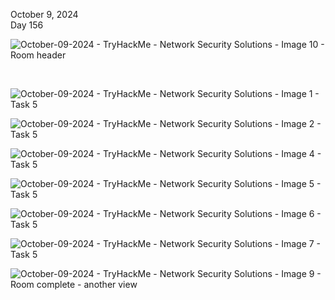 October 9, 2024<br>
Day 156<br>


![October-09-2024 - TryHackMe - Network Security Solutions - Image 10 - Room header](https://github.com/user-attachments/assets/07f38f14-29cd-4b1e-ae61-a07353a8b8f6)

<br>

![October-09-2024 - TryHackMe - Network Security Solutions - Image 1 - Task 5](https://github.com/user-attachments/assets/1c9ce168-3fe3-4936-a5a4-e694010e06eb)


![October-09-2024 - TryHackMe - Network Security Solutions - Image 2 - Task 5](https://github.com/user-attachments/assets/c5ca7bf4-19ef-414b-9d80-cade199cc9f0)



![October-09-2024 - TryHackMe - Network Security Solutions - Image 4 - Task 5](https://github.com/user-attachments/assets/6a42d690-5501-4460-8031-acc92452b2e9)


![October-09-2024 - TryHackMe - Network Security Solutions - Image 5 - Task 5](https://github.com/user-attachments/assets/127585bd-7675-4d23-9565-fdc0fe58575f)


![October-09-2024 - TryHackMe - Network Security Solutions - Image 6 - Task 5](https://github.com/user-attachments/assets/e6abdc63-da3b-45db-9734-d408bd31582f)


![October-09-2024 - TryHackMe - Network Security Solutions - Image 7 - Task 5](https://github.com/user-attachments/assets/12a4c57f-41a6-4036-a4e9-c39404459675)



![October-09-2024 - TryHackMe - Network Security Solutions - Image 9 - Room complete - another view](https://github.com/user-attachments/assets/34f90e9b-1928-4f92-baad-d5d783a2cf31)


